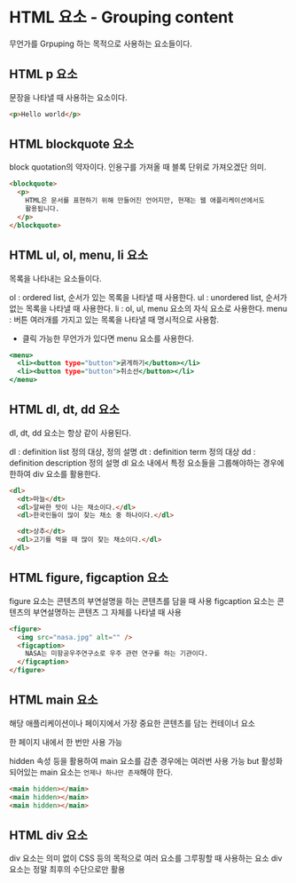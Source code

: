 # HTML 요소 - Grouping content

무언가를 Grpuping 하는 목적으로 사용하는 요소들이다.

## HTML p 요소

문장을 나타낼 때 사용하는 요소이다.

```html
<p>Hello world</p>
```

## HTML blockquote 요소

block quotation의 약자이다. 인용구를 가져올 때 블록 단위로 가져오겠단 의미.

```html
<blockquote>
  <p>
    HTML은 문서를 표현하기 위해 만들어진 언어지만, 현재는 웹 애플리케이션에서도
    활용됩니다.
  </p>
</blockquote>
```

## HTML ul, ol, menu, li 요소

목록을 나타내는 요소들이다.

ol : ordered list, 순서가 있는 목록을 나타낼 때 사용한다.
ul : unordered list, 순서가 없는 목록을 나타낼 때 사용한다.
li : ol, ul, menu 요소의 자식 요소로 사용한다.
menu : 버튼 여러개를 가지고 있는 목록을 나타낼 때 명시적으로 사용함.

- 클릭 가능한 무언가가 있다면 menu 요소를 사용한다.

```htm
<menu>
  <li><button type="button">굵게하기</button></li>
  <li><button type="button">취소선</button></li>
</menu>
```

## HTML dl, dt, dd 요소

dl, dt, dd 요소는 항상 같이 사용된다.

dl : definition list 정의 대상, 정의 설명
dt : definition term 정의 대상
dd : definition description 정의 설명
dl 요소 내에서 특정 요소들을 그룹해야하는 경우에 한하여 div 요소를 활용한다.

```html
<dl>
  <dt>마늘</dt>
  <dl>알싸한 맛이 나는 채소이다.</dl>
  <dl>한국인들이 많이 찾는 채소 중 하나이다.</dl>

  <dt>상추</dt>
  <dl>고기를 먹을 때 많이 찾는 채소이다.</dl>
</dl>
```

## HTML figure, figcaption 요소

figure 요소는 콘텐츠의 부연설명을 하는 콘텐츠를 담을 때 사용
figcaption 요소는 콘텐츠의 부연설명하는 콘텐츠 그 자체를 나타낼 때 사용

```html
<figure>
  <img src="nasa.jpg" alt="" />
  <figcaption>
    NASA는 미항공우주연구소로 우주 관련 연구를 하는 기관이다.
  </figcaption>
</figure>
```

## HTML main 요소

해당 애플리케이션이나 페이지에서 가장 중요한 콘텐츠를 담는 컨테이너 요소

한 페이지 내에서 한 번만 사용 가능

hidden 속성 등을 활용하여 main 요소를 감춘 경우에는 여러번 사용 가능
but 활성화 되어있는 main 요소는 `언제나 하나만 존재`해야 한다.

```html
<main hidden></main>
<main hidden></main>
<main hidden></main>
```

## HTML div 요소

div 요소는 의미 없이 CSS 등의 목적으로 여러 요소를 그루핑할 때 사용하는 요소
div 요소는 정말 최후의 수단으로만 활용

```html

```
